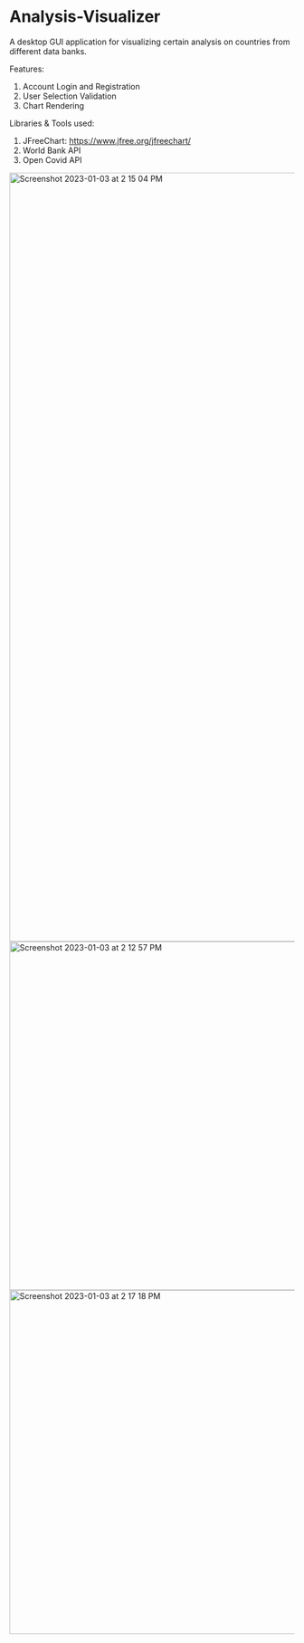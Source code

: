 # Analysis-Visualizer

A desktop GUI application for visualizing certain analysis on countries from different data banks.

Features:
1. Account Login and Registration
2. User Selection Validation
3. Chart Rendering

Libraries & Tools used:
1. JFreeChart: https://www.jfree.org/jfreechart/
2. World Bank API
3. Open Covid API

<img width="1359" alt="Screenshot 2023-01-03 at 2 15 04 PM" src="https://user-images.githubusercontent.com/33135632/210425634-c2e53716-8b70-41b1-b6e5-b1c91967475f.png">

<img width="616" alt="Screenshot 2023-01-03 at 2 12 57 PM" src="https://user-images.githubusercontent.com/33135632/210425721-6cda460a-a80f-4ea1-ae99-29896cd2b6c7.png">

<img width="608" alt="Screenshot 2023-01-03 at 2 17 18 PM" src="https://user-images.githubusercontent.com/33135632/210425925-7f902c29-899e-4c4f-b18d-4bc85c8fc124.png">
